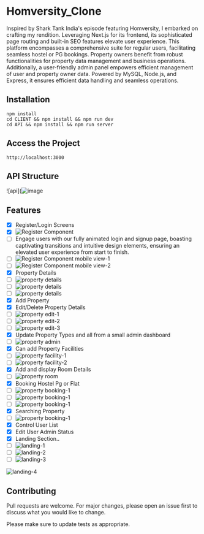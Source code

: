 # Homversity_Clone

Inspired by Shark Tank India's episode featuring Homversity, I embarked on crafting my rendition.
Leveraging Next.js for its frontend, its sophisticated page routing and built-in SEO features elevate user experience. 
This platform encompasses a comprehensive suite for regular users, facilitating seamless hostel or PG bookings. 
Property owners benefit from robust functionalities for property data management and business operations.
Additionally, a user-friendly admin panel empowers efficient management of user and property owner data. 
Powered by MySQL, Node.js, and Express, it ensures efficient data handling and seamless operations.

## Installation

```
npm install
cd CLIENT && npm install && npm run dev
cd API && npm install && npm run server

```
## Access the Project

```
http://localhost:3000

```
## API Structure

![api](![image](blob:https://imgur.com/e485e210-58f2-467b-94bd-41b18c560970)


## Features

- [x] Register/Login Screens
- [x] ![Register Component](https://i.imgur.com/DRNFfMD.png)
- [ ] Engage users with our fully animated login and signup page, boasting captivating 
    transitions and intuitive design elements, ensuring an elevated user experience from start 
    to finish.
 - [ ]  ![Register Component mobile view-1](https://i.imgur.com/XYLD41e.png)
 - [ ]   ![Register Component mobile view-2](https://i.imgur.com/CvpE9G5.png)
- [x] Property Details
- [ ]  ![property details](https://i.imgur.com/8dj84Fw.png)
- [ ] ![property details](blob:https://imgur.com/4f1dc74f-e4d5-4144-bd27-d96702236cc7)
- [ ] ![property details](blob:https://imgur.com/68aa5eb8-b9c0-4a1d-809f-d9d8bd5a82fa)
- [x] Add Property
- [x] Edit/Delete Property Details
- [ ] ![property edit-1](https://i.imgur.com/bvsAoc7.png)
- [ ] ![property edit-2](blob:https://imgur.com/87668987-97d0-49ec-baaf-ad84691efcb2)
- [ ] ![property edit-3](blob:https://imgur.com/1c550ca0-f7d2-49a1-bbba-4948d5378aaf)
- [x] Update Property Types and all from a small admin dashboard
- [ ] ![property admin](https://i.imgur.com/opzfj1y.png)
- [x] Can add Property Facilities
- [ ] ![property facility-1](blob:https://imgur.com/c4efbd8e-5443-4573-bf5f-84a2b4f8c6f2)
- [ ] ![property facility-2](https://i.imgur.com/o73mtfz.png)
- [x] Add and display Room Details
- [ ] ![property room](blob:https://imgur.com/790412bc-19dd-4c50-8da5-6ed506a18855)
- [x] Booking Hostel Pg or Flat
- [ ] ![property booking-1](https://i.imgur.com/89dHACq.png)
- [ ] ![property booking-1](https://i.imgur.com/mPESu6A.png)
- [ ] ![property booking-1](https://i.imgur.com/PAnN2Sk.png)
- [x] Searching Property
- [ ]  ![property booking-1](blob:https://imgur.com/0a014314-e286-4e69-925f-4991680c5c5b)
- [x] Control User List
- [x] Edit User Admin Status
- [x] Landing Section..
- [ ] ![landing-1](https://i.imgur.com/2mTfH8W.png)
- [ ] ![landing-2](https://i.imgur.com/q6PWq4A.png)
- [ ] ![landing-3](![image](https://github.com/07ujjwal/Homversity-Clone/assets/120500001/7a63b29e-26b9-47f7-868b-bb2c46edc6dd)
)

![landing-4](https://i.imgur.com/BPfdhE0.png)

## Contributing

Pull requests are welcome. For major changes, please open an issue first to discuss what you would like to change.

Please make sure to update tests as appropriate.

